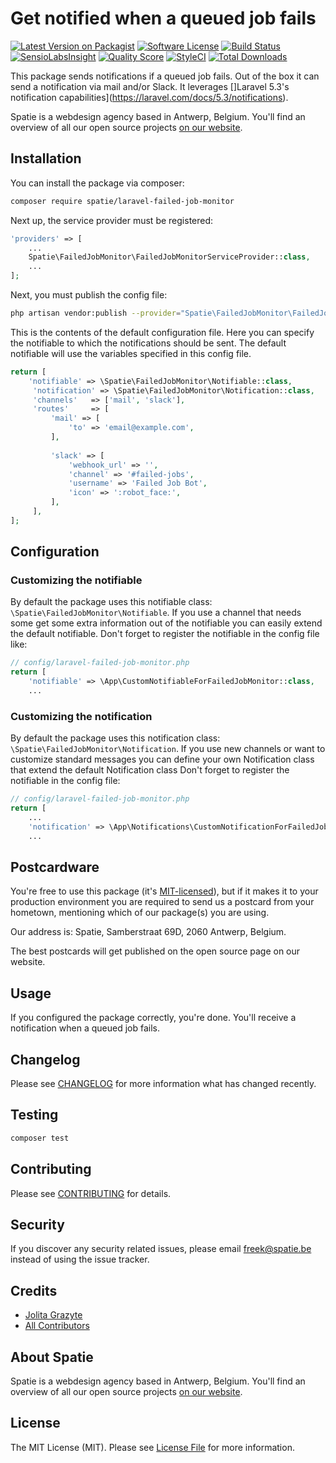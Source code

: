 # Get notified when a queued job fails

[![Latest Version on Packagist](https://img.shields.io/packagist/v/spatie/laravel-failed-job-monitor.svg?style=flat-square)](https://packagist.org/packages/spatie/laravel-failed-job-monitor)
[![Software License](https://img.shields.io/badge/license-MIT-brightgreen.svg?style=flat-square)](LICENSE.md)
[![Build Status](https://img.shields.io/travis/spatie/laravel-failed-job-monitor/master.svg?style=flat-square)](https://travis-ci.org/spatie/laravel-failed-job-monitor)
[![SensioLabsInsight](https://img.shields.io/sensiolabs/i/f2aaa07e-2960-4ed5-a130-626e990fef3f.svg?style=flat-square)](https://insight.sensiolabs.com/projects/f2aaa07e-2960-4ed5-a130-626e990fef3f)
[![Quality Score](https://img.shields.io/scrutinizer/g/spatie/laravel-failed-job-monitor.svg?style=flat-square)](https://scrutinizer-ci.com/g/spatie/laravel-failed-job-monitor)
[![StyleCI](https://styleci.io/repos/52006263/shield)](https://styleci.io/repos/52006263)
[![Total Downloads](https://img.shields.io/packagist/dt/spatie/laravel-failed-job-monitor.svg?style=flat-square)](https://packagist.org/packages/spatie/laravel-failed-job-monitor)

This package sends notifications if a queued job fails. Out of the box it can send a notification via mail and/or Slack. It leverages []Laravel 5.3's notification capabilities](https://laravel.com/docs/5.3/notifications).

Spatie is a webdesign agency based in Antwerp, Belgium. You'll find an overview of all our open source projects [on our website](https://spatie.be/opensource).

## Installation

You can install the package via composer:

``` bash
composer require spatie/laravel-failed-job-monitor
```

Next up, the service provider must be registered:

```php
'providers' => [
    ...
    Spatie\FailedJobMonitor\FailedJobMonitorServiceProvider::class,
    ...
];
```

Next, you must publish the config file:

```bash
php artisan vendor:publish --provider="Spatie\FailedJobMonitor\FailedJobMonitorServiceProvider"
```

This is the contents of the default configuration file.  Here you can specify the notifiable to which the notifications should be sent. The default notifiable will use the variables specified in this config file.

```php
return [
    'notifiable' => \Spatie\FailedJobMonitor\Notifiable::class,
     'notification' => \Spatie\FailedJobMonitor\Notification::class,
     'channels'   => ['mail', 'slack'],
     'routes'     => [
         'mail' => [
             'to' => 'email@example.com',
         ],
 
         'slack' => [
             'webhook_url' => '',
             'channel' => '#failed-jobs',
             'username' => 'Failed Job Bot',
             'icon' => ':robot_face:',
         ],
     ],
];

``` 

## Configuration

### Customizing the notifiable
 
By default the package uses this notifiable class: `\Spatie\FailedJobMonitor\Notifiable`. If you use a channel that needs some get some extra information out of the notifiable you can easily extend the default notifiable.
Don't forget to register the notifiable in the config file like:
```php
// config/laravel-failed-job-monitor.php
return [
    'notifiable' => \App\CustomNotifiableForFailedJobMonitor::class,
    ...
```


### Customizing the notification
 
By default the package uses this notification class: `\Spatie\FailedJobMonitor\Notification`. If you use new channels or want to customize standard messages you can define your own Notification class that extend the default Notification class
Don't forget to register the notifiable in the config file:
```php
// config/laravel-failed-job-monitor.php
return [
    ...
    'notification' => \App\Notifications\CustomNotificationForFailedJobMonitor::class,
    ...
```


## Postcardware

You're free to use this package (it's [MIT-licensed](LICENSE.md)), but if it makes it to your production environment you are required to send us a postcard from your hometown, mentioning which of our package(s) you are using.

Our address is: Spatie, Samberstraat 69D, 2060 Antwerp, Belgium.

The best postcards will get published on the open source page on our website.

## Usage

If you configured the package correctly, you're done. You'll receive a notification when a queued job fails.

## Changelog

Please see [CHANGELOG](CHANGELOG.md) for more information what has changed recently.

## Testing

``` bash
composer test
```

## Contributing

Please see [CONTRIBUTING](.github/CONTRIBUTING.md) for details.

## Security

If you discover any security related issues, please email freek@spatie.be instead of using the issue tracker.

## Credits

- [Jolita Grazyte](https://github.com/JolitaGrazyte)
- [All Contributors](../../contributors)

## About Spatie
Spatie is a webdesign agency based in Antwerp, Belgium. You'll find an overview of all our open source projects [on our website](https://spatie.be/opensource).

## License

The MIT License (MIT). Please see [License File](LICENSE.md) for more information.
